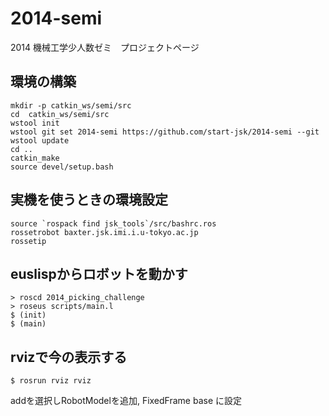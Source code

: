 2014-semi
=========

2014 機械工学少人数ゼミ　プロジェクトページ

環境の構築
----------
```
mkdir -p catkin_ws/semi/src
cd  catkin_ws/semi/src
wstool init
wstool git set 2014-semi https://github.com/start-jsk/2014-semi --git 
wstool update
cd ..
catkin_make
source devel/setup.bash
```


実機を使うときの環境設定
-----------------------
```
source `rospack find jsk_tools`/src/bashrc.ros
rossetrobot baxter.jsk.imi.i.u-tokyo.ac.jp
rossetip
```

euslispからロボットを動かす
--------------------------
```
> roscd 2014_picking_challenge
> roseus scripts/main.l
$ (init)
$ (main)
```

rvizで今の表示する
-----------------

```
$ rosrun rviz rviz
```

addを選択しRobotModelを追加, FixedFrame base に設定






